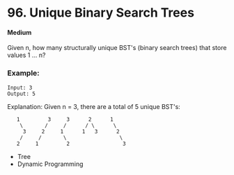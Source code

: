 # 96. Unique Binary Search Trees
#### Medium

Given n, how many structurally unique BST's (binary search trees) that store values 1 ... n?

### Example:

```
Input: 3
Output: 5
```
Explanation:
Given n = 3, there are a total of 5 unique BST's:

```
   1         3     3      2      1
    \       /     /      / \      \
     3     2     1      1   3      2
    /     /       \                 \
   2     1         2                 3

```

* Tree
* Dynamic Programming